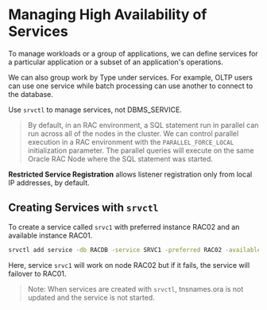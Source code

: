 # Managing High Availability of Services

To manage workloads or a group of applications, we can define services for a particular application or a subset of an application's operations.

We can also group work by Type under services. For example, OLTP users can use one service while batch processing can use another to connect to the database.

Use `srvctl` to manage services, not DBMS_SERVICE.

> By default, in an RAC environment, a SQL statement run in parallel can run across all of the nodes in the cluster.
> We can control parallel execution in a RAC environment with the `PARALLEL_FORCE_LOCAL` initialization parameter. The parallel queries will execute on the same Oracle RAC Node where the SQL statement was started.

**Restricted Service Registration** allows listener registration only from local IP addresses, by default.

## Creating Services with `srvctl`

To create a service called `srvc1` with preferred instance RAC02 and an available instance RAC01.

```sh
srvctl add service -db RACDB -service SRVC1 -preferred RAC02 -available RAC01
```

Here, service `srvc1` will work on node RAC02 but if it fails, the service will failover to RAC01.

>Note: When services are created with `srvctl`, tnsnames.ora is not updated and the service is not started.
